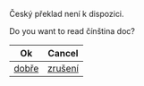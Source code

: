 Český překlad není k dispozici.

Do you want to read čínština doc?

| Ok                                            | Cancel                                          |
| --------------------------------------------- | ----------------------------------------------- |
| [dobře](https://doc.tmoe.me/zh/prologue.html) | [zrušení](https://doc.tmoe.me/en/prologue.html) |
